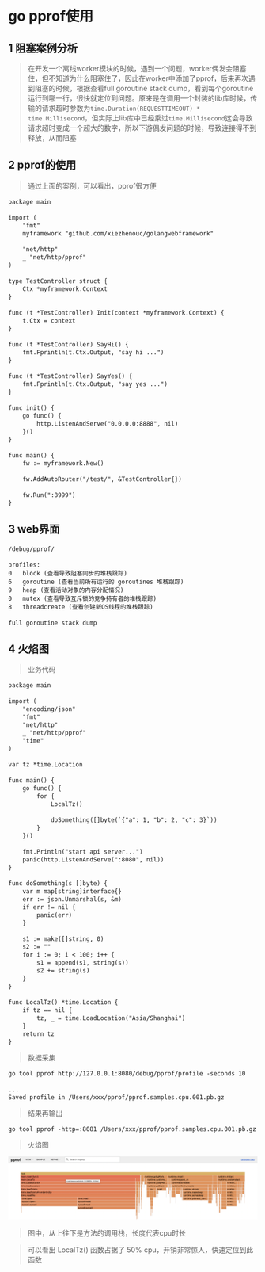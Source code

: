 # go pprof使用
## 1 阻塞案例分析
>在开发一个离线worker模块的时候，遇到一个问题，worker偶发会阻塞住，但不知道为什么阻塞住了，因此在worker中添加了pprof，后来再次遇到阻塞的时候，根据查看full goroutine stack dump，看到每个goroutine运行到哪一行，很快就定位到问题。原来是在调用一个封装的lib库时候，传输的请求超时参数为`time.Duration(REQUESTTIMEOUT) * time.Millisecond`，但实际上lib库中已经乘过`time.Millisecond`这会导致请求超时变成一个超大的数字，所以下游偶发问题的时候，导致连接得不到释放，从而阻塞

## 2 pprof的使用
>通过上面的案例，可以看出，pprof很方便

```
package main

import (
	"fmt"
	myframework "github.com/xiezhenouc/golangwebframework"

	"net/http"
	_ "net/http/pprof"
)

type TestController struct {
	Ctx *myframework.Context
}

func (t *TestController) Init(context *myframework.Context) {
	t.Ctx = context
}

func (t *TestController) SayHi() {
	fmt.Fprintln(t.Ctx.Output, "say hi ...")
}

func (t *TestController) SayYes() {
	fmt.Fprintln(t.Ctx.Output, "say yes ...")
}

func init() {
	go func() {
		http.ListenAndServe("0.0.0.0:8888", nil)
	}()
}

func main() {
	fw := myframework.New()

	fw.AddAutoRouter("/test/", &TestController{})

	fw.Run(":8999")
}
```

## 3 web界面
```
/debug/pprof/

profiles:
0	block (查看导致阻塞同步的堆栈跟踪)
6	goroutine (查看当前所有运行的 goroutines 堆栈跟踪)
9	heap (查看活动对象的内存分配情况)
0	mutex (查看导致互斥锁的竞争持有者的堆栈跟踪)
8	threadcreate (查看创建新OS线程的堆栈跟踪)

full goroutine stack dump
```

## 4 火焰图
>业务代码

```golang
package main

import (
	"encoding/json"
	"fmt"
	"net/http"
	_ "net/http/pprof"
	"time"
)

var tz *time.Location

func main() {
	go func() {
		for {
			LocalTz()

			doSomething([]byte(`{"a": 1, "b": 2, "c": 3}`))
		}
	}()

	fmt.Println("start api server...")
	panic(http.ListenAndServe(":8080", nil))
}

func doSomething(s []byte) {
	var m map[string]interface{}
	err := json.Unmarshal(s, &m)
	if err != nil {
		panic(err)
	}

	s1 := make([]string, 0)
	s2 := ""
	for i := 0; i < 100; i++ {
		s1 = append(s1, string(s))
		s2 += string(s)
	}
}

func LocalTz() *time.Location {
	if tz == nil {
		tz, _ = time.LoadLocation("Asia/Shanghai")
	}
	return tz
}
```

>数据采集

```
go tool pprof http://127.0.0.1:8080/debug/pprof/profile -seconds 10

...
Saved profile in /Users/xxx/pprof/pprof.samples.cpu.001.pb.gz
```

>结果再输出

```
go tool pprof -http=:8081 /Users/xxx/pprof/pprof.samples.cpu.001.pb.gz
```

>火焰图

![火焰图](https://raw.githubusercontent.com/xiezhenouc/golanglearn/master/%E5%9B%BE%E7%89%87%E8%AF%B4%E6%98%8E/火焰图.png)

>图中，从上往下是方法的调用栈，长度代表cpu时长

>可以看出 LocalTz() 函数占据了 50% cpu，开销非常惊人，快速定位到此函数